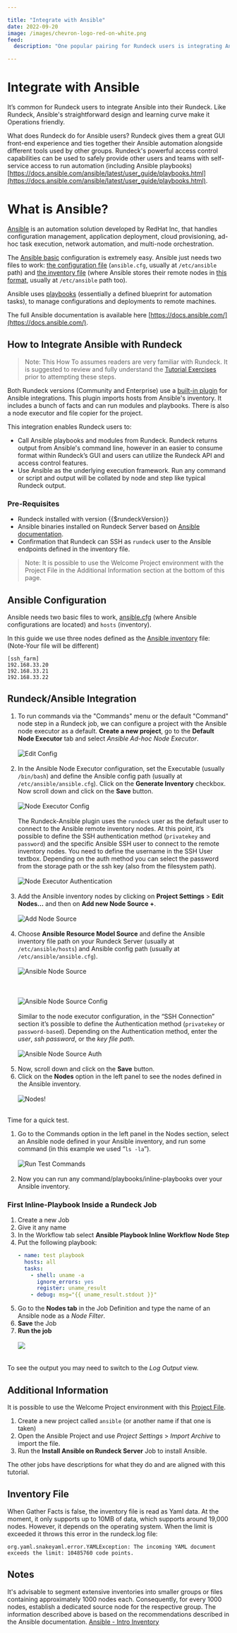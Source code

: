 ```yaml
---

title: "Integrate with Ansible"
date: 2022-09-20
image: /images/chevron-logo-red-on-white.png
feed:
  description: "One popular pairing for Rundeck users is integrating Ansible playbooks into Rundeck to orchestrate and schedule workflows across multiple tools. Like Rundeck, Ansible's straightforward design and learning curve make it Operations friendly. Learn how you can integrate Rundeck with Ansible. "

---
```


# Integrate with Ansible

It’s common for Rundeck users to integrate Ansible into their Rundeck. Like Rundeck, Ansible's straightforward design and learning curve make it Operations friendly.

What does Rundeck do for Ansible users? Rundeck gives them a great GUI front-end experience and ties together their Ansible automation alongside different tools used by other groups. Rundeck's powerful access control capabilities can be used to safely provide other users and teams with self-service access to run automation (including Ansible playbooks) [https://docs.ansible.com/ansible/latest/user_guide/playbooks.html](https://docs.ansible.com/ansible/latest/user_guide/playbooks.html).

# What is Ansible?

[Ansible](https://github.com/ansible/ansible) is an automation solution developed by RedHat Inc, that handles configuration management, application deployment, cloud provisioning, ad-hoc task execution, network automation, and multi-node orchestration.

The [Ansible basic](https://docs.ansible.com/ansible/latest/user_guide/intro_getting_started.html) configuration is extremely easy. Ansible just needs two files to work: [the configuration file](https://docs.ansible.com/ansible/latest/reference_appendices/config.html) (`ansible.cfg`, usually at `/etc/ansible` path) and [the inventory file](https://docs.ansible.com/ansible/latest/user_guide/intro_inventory.html)  (where Ansible stores their remote nodes in [this format](https://docs.ansible.com/ansible/2.3/intro_inventory.html), usually at `/etc/ansible` path too).

Ansible uses [playbooks](https://docs.ansible.com/ansible/latest/user_guide/playbooks.html) (essentially a defined blueprint for automation tasks), to manage configurations and deployments to remote machines.

The full Ansible documentation is available here [https://docs.ansible.com/](https://docs.ansible.com/).

## How to Integrate Ansible with Rundeck

> Note: This How To assumes readers are very familiar with Rundeck. It is suggested to review and fully understand the [Tutorial Exercises](/learning/tutorial/index.md) prior to attempting these steps.

Both Rundeck versions (Community and Enterprise) use a [built-in plugin](https://github.com/Batix/rundeck-ansible-plugin) for Ansible integrations. This plugin imports hosts from Ansible's inventory. It includes a bunch of facts and can run modules and playbooks. There is also a node executor and file copier for the project.

This integration enables Rundeck users to:

- Call Ansible playbooks and modules from Rundeck. Rundeck returns output from Ansible's command line, however in an easier to consume format within Rundeck’s GUI and users can utilize the Rundeck API and access control features.
- Use Ansible as the underlying execution framework. Run any command or script and output will be collated by node and step like typical Rundeck output.

### Pre-Requisites
- Rundeck installed with version {{$rundeckVersion}}
- Ansible binaries installed on Rundeck Server based on [Ansible documentation](https://docs.ansible.com/).
- Confirmation that Rundeck can SSH as `rundeck` user to the Ansible endpoints defined in the inventory file.

> Note: It is possible to use the Welcome Project environment with the Project File in the Additional Information section at the bottom of this page.

## Ansible Configuration

Ansible needs two basic files to work, [ansible.cfg](https://docs.ansible.com/ansible/latest/reference_appendices/config.html) (where Ansible configurations are located) and `hosts` (inventory).

In this guide we use three nodes defined as the [Ansible inventory](https://docs.ansible.com/ansible/latest/user_guide/intro_inventory.html) file: (Note-Your file will be different)

```
[ssh_farm]
192.168.33.20
192.168.33.21
192.168.33.22
```

## Rundeck/Ansible Integration

1. To run commands via the "Commands" menu or the default "Command" node step in a Rundeck job, we can configure a project with the Ansible node executor as a default. **Create a new project**, go to the **Default Node Executor** tab and select _Ansible Ad-hoc Node Executor_.
    <br><br>![ Edit Config ](/assets/img/howto-ansible-editconfig.png)<br><br>
1. In the Ansible Node Executor configuration, set the Executable (usually `/bin/bash`) and define the Ansible config path (usually at `/etc/ansible/ansible.cfg`). Click on the **Generate Inventory** checkbox. Now scroll down and click on the **Save** button.
    <br><br>![ Node Executor Config ](/assets/img/howto-ansible-defaultnodeexec.png)<br><br>
    The Rundeck-Ansible plugin uses the `rundeck` user as the default user to connect to the Ansible remote inventory nodes. At this point, it’s possible to define the SSH authentication method (`privatekey` and `password`) and the specific Ansible SSH user to connect to the remote inventory nodes. You need to define the username in the SSH User textbox. Depending on the auth method you can select the password from the storage path or the ssh key (also from the filesystem path).
    <br><br>![ Node Executor Authentication ](/assets/img/howto-ansible-nodeexecauth.png)<br><br>
1. Add the Ansible inventory nodes by clicking on **Project Settings** > **Edit Nodes...** and then on **Add new Node Source +**.
    <br><br>![ Add Node Source ](/assets/img/howto-ansible-addnodesource.png)<br><br>
1.  Choose **Ansible Resource Model Source** and define the Ansible inventory file path on your Rundeck Server (usually at `/etc/ansible/hosts`) and Ansible config path (usually at `/etc/ansible/ansible.cfg`).
    <br><br>![ Ansible Node Source ](/assets/img/howto-ansible-ansiblenodesource.png)<br><br>
    <br><br>![ Ansible Node Source Config ](/assets/img/howto-ansible-ansiblesourceconfig.png)<br><br>
    Similar to the node executor configuration, in the “SSH Connection” section it’s possible to define the Authentication method (`privatekey` or `password-based`). Depending on the Authentication method, enter the _user_, _ssh password_, or the _key file path_.
    <br><br>![ Ansible Node Source Auth ](/assets/img/howto-ansible-ansiblesourceauth.png)<br><br>
1. Now, scroll down and click on the **Save** button.
1. Click on the **Nodes** option in the left panel to see the nodes defined in the Ansible inventory.
    <br><br>![ Nodes! ](/assets/img/howto-ansible-nodes.png)<br><br>

Time for a quick test.

1. Go to the Commands option in the left panel in the Nodes section, select an Ansible node defined in your Ansible inventory, and run some command (in this example we used “`ls -la`”).
    <br><br>![ Run Test Commands ](/assets/img/howto-ansible-runcommand.png)<br><br>
1. Now you can run any command/playbooks/inline-playbooks over your Ansible inventory.

### First Inline-Playbook Inside a Rundeck Job
1. Create a new Job
1. Give it any name
1. In the Workflow tab select **Ansible Playbook Inline Workflow Node Step**
1. Put the following playbook:
    ``` yaml
    - name: test playbook
      hosts: all
      tasks:
        - shell: uname -a
          ignore_errors: yes
          register: uname_result
        - debug: msg="{{ uname_result.stdout }}"
    ```
1. Go to the **Nodes tab** in the Job Definition and type the name of an Ansible node as a _Node Filter_.
1. **Save** the Job
1. **Run the job**
    <br><br>![  ](/assets/img/howto-ansible-joboutput.png)<br><br>

To see the output you may need to switch to the _Log Output_ view.

## Additional Information

It is possible to use the Welcome Project environment with this [Project File](https://github.com/rundeckpro/welcome-project/raw/main/supplements/ansible.rdproject.jar).

1. Create a new project called `ansible` (or another name if that one is taken)
1. Open the Ansible Project and use _Project Settings_ > _Import Archive_ to import the file.
1. Run the **Install Ansible on Rundeck Server** Job to install Ansible.

The other jobs have descriptions for what they do and are aligned with this tutorial.

## Inventory File
When Gather Facts is false, the inventory file is read as Yaml data. At the moment, it only supports up to 10MB of data, which supports around 19,000 nodes. However, it depends on the operating system.
When the limit is exceeded it throws this error in the rundeck.log file:
```
org.yaml.snakeyaml.error.YAMLException: The incoming YAML document exceeds the limit: 10485760 code points.
```

## Notes
It's advisable to segment extensive inventories into smaller groups or files containing approximately 1000 nodes each. Consequently, for every 1000 nodes, establish a dedicated source node for the respective group.
The information described above is based on the recommendations described in the Ansible documentation.
[Ansible - Intro Inventory](https://docs.ansible.com/ansible/latest/inventory_guide/intro_inventory.html)
